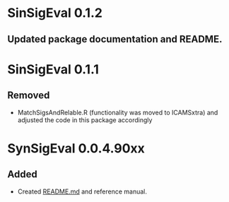 # SinSigEval 0.1.2
## Updated package documentation and README. 

# SinSigEval 0.1.1
## Removed
* MatchSigsAndRelable.R (functionality was moved to ICAMSxtra) and
  adjusted the code in this package accordingly

# SynSigEval 0.0.4.90xx
## Added
* Created [README.md](https://github.com/WuyangFF95/SynSigEval/blob/master/README.md) and reference manual.


